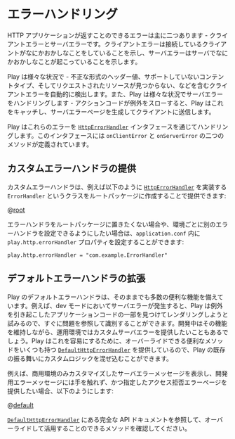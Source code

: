 <!--- Copyright (C) 2009-2015 Typesafe Inc. <http://www.typesafe.com> -->
<!--
# Handling errors
-->
# エラーハンドリング

<!--
There are two main types of errors that an HTTP application can return - client errors and server errors.  Client errors indicate that the connecting client has done something wrong, server errors indicate that there is something wrong with the server.
-->
HTTP アプリケーションが返すことのできるエラーは主に二つあります - クライアントエラーとサーバエラーです。クライアントエラーは接続しているクライアントがなにかおかしなことをしていることを示し、サーバエラーはサーバでなにかおかしなことが起こっていることを示します。

<!--
Play will in many circumstances automatically detect client errors - these include errors such as malformed header values, unsupported content types, and requests for resources that can't be found.  Play will also in many circumstances automatically handle server errors - if your action code throws an exception, Play will catch this and generate a server error page to send to the client.
-->
Play は様々な状況で - 不正な形式のヘッダー値、サポートしていないコンテントタイプ、そしてリクエストされたリソースが見つからない、などを含むクライアントエラーを自動的に検出します。また、Play は様々な状況でサーバエラーをハンドリングします - アクションコードが例外をスローすると、Play はこれをキャッチし、サーバエラーページを生成してクライアントに送信します。

<!--
The interface through which Play handles these errors is [`HttpErrorHandler`](api/scala/play/api/http/HttpErrorHandler.html).  It defines two methods, `onClientError`, and `onServerError`.
-->
Play はこれらのエラーを [`HttpErrorHandler`](api/java/play/http/HttpErrorHandler.html) インタフェースを通じてハンドリングします。このインタフェースには `onClientError` と `onServerError` の二つのメソッドが定義されています。

<!--
## Supplying a custom error handler
-->
## カスタムエラーハンドラの提供

<!--
A custom error handler can be supplied by creating a class in the root package called `ErrorHandler` that implements [`HttpErrorHandler`](api/scala/play/api/http/HttpErrorHandler.html), for example:
-->
カスタムエラーハンドラは、例えば以下のように [`HttpErrorHandler`](api/java/play/http/HttpErrorHandler.html) を実装する `ErrorHandler` というクラスをルートパッケージに作成することで提供できます:

@[root](code/ScalaErrorHandling.scala)

<!--
If you don't want to place your error handler in the root package, or if you want to be able to configure different error handlers for different environments, you can do this by configuring the `play.http.errorHandler` configuration property in `application.conf`:
-->
エラーハンドラをルートパッケージに置きたくない場合や、環境ごとに別のエラーハンドラを設定できるようにしたい場合は、`application.conf` 内に `play.http.errorHandler` プロパティを設定することができます:

    play.http.errorHandler = "com.example.ErrorHandler"

<!--
## Extending the default error handler
-->
## デフォルトエラーハンドラの拡張

<!--
Out of the box, Play's default error handler provides a lot of useful functionality.  For example, in dev mode, when a server error occurs, Play will attempt to locate and render the piece of code in your application that caused that exception, so that you can quickly see and identify the problem.  You may want to provide custom server errors in production, while still maintaining that functionality in development.  To facilitate this, Play provides a [`DefaultHttpErrorHandler`](api/scala/play/api/http/DefaultHttpErrorHandler.html) that has some convenience methods that you can override so that you can mix in your custom logic with Play's existing behavior.
-->
Play のデフォルトエラーハンドラは、そのままでも多数の便利な機能を備えています。例えば、dev モードにおいてサーバエラーが発生すると、Play は例外を引き起こしたアプリケーションコードの一部を見つけてレンダリングしようと試みるので、すぐに問題を参照して識別することができます。開発中はその機能を維持しながら、運用環境ではカスタムサーバエラーを提供したいこともあるでしょう。Play はこれを容易にするために、オーバーライドできる便利なメソッドをいくつも持つ [`DefaultHttpErrorHandler`](api/java/play/http/DefaultHttpErrorHandler.html) を提供しているので、Play の既存の振る舞いにカスタムロジックを混ぜ込むことができます。

<!--
For example, to just provide a custom server error message in production, leaving the development error message untouched, and you also wanted to provide a specific forbidden error page:
-->
例えば、商用環境のみカスタマイズしたサーバエラーメッセージを表示し、開発用エラーメッセージには手を触れず、かつ指定したアクセス拒否エラーページを提供したい場合、以下のようにします:

@[default](code/ScalaErrorHandling.scala)

<!--
Checkout the full API documentation for [`DefaultHttpErrorHandler`](api/scala/play/api/http/DefaultHttpErrorHandler.html) to see what methods are available to override, and how you can take advantage of them.
-->
[`DefaultHttpErrorHandler`](api/java/play/http/DefaultHttpErrorHandler.html) にある完全な API ドキュメントを参照して、オーバーライドして活用することのできるメソッドを確認してください。